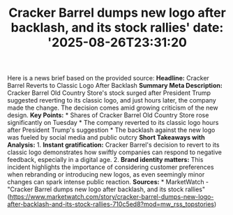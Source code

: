 ﻿---
title: "Cracker Barrel dumps new logo after backlash, and its stock rallies'
date: '2025-08-26T23:31:20"
category: "Markets"
summary: ""
slug: "cracker barrel dumps new logo after backlash and its stock r"
source_urls:
  - "https://www.marketwatch.com/story/cracker-barrel-dumps-new-logo-after-backlash-and-its-stock-rallies-710c5ed8?mod=mw_rss_topstories"
seo:
  title: "Cracker Barrel dumps new logo after backlash, and its stock rallies | Hash n Hedge'
  description: '"
  keywords: ["news", "markets", "brief"]
---
Here is a news brief based on the provided source:  **Headline:** Cracker Barrel Reverts to Classic Logo After Backlash  **Summary Meta Description:** Cracker Barrel Old Country Store's stock surged after President Trump suggested reverting to its classic logo, and just hours later, the company made the change. The decision comes amid growing criticism of the new design.  **Key Points:**  * Shares of Cracker Barrel Old Country Store rose significantly on Tuesday * The company reverted to its classic logo hours after President Trump's suggestion * The backlash against the new logo was fueled by social media and public outcry  **Short Takeaways with Analysis:**  1. **Instant gratification:** Cracker Barrel's decision to revert to its classic logo demonstrates how swiftly companies can respond to negative feedback, especially in a digital age. 2. **Brand identity matters:** This incident highlights the importance of considering customer preferences when rebranding or introducing new logos, as even seemingly minor changes can spark intense public reaction.  **Sources:**  * MarketWatch - "Cracker Barrel dumps new logo after backlash, and its stock rallies" (https://www.marketwatch.com/story/cracker-barrel-dumps-new-logo-after-backlash-and-its-stock-rallies-710c5ed8?mod=mw_rss_topstories) 

